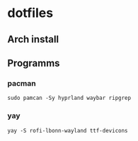 # dotfiles
## Arch install

## Programms 
### pacman 
```
sudo pamcan -Sy hyprland waybar ripgrep
```
### yay
```
yay -S rofi-lbonn-wayland ttf-devicons
```

